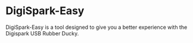 # DigiSpark-Easy

DigiSpark-Easy is a tool designed to give you a better experience with the Digispark USB Rubber Ducky.
